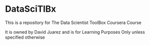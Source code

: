 DataSciTlBx
===========

This is a repository for The Data Scientist ToolBox Coursera Course

It is owned by David Juarez and is for Learning Purposes Only unless specified otherwise
